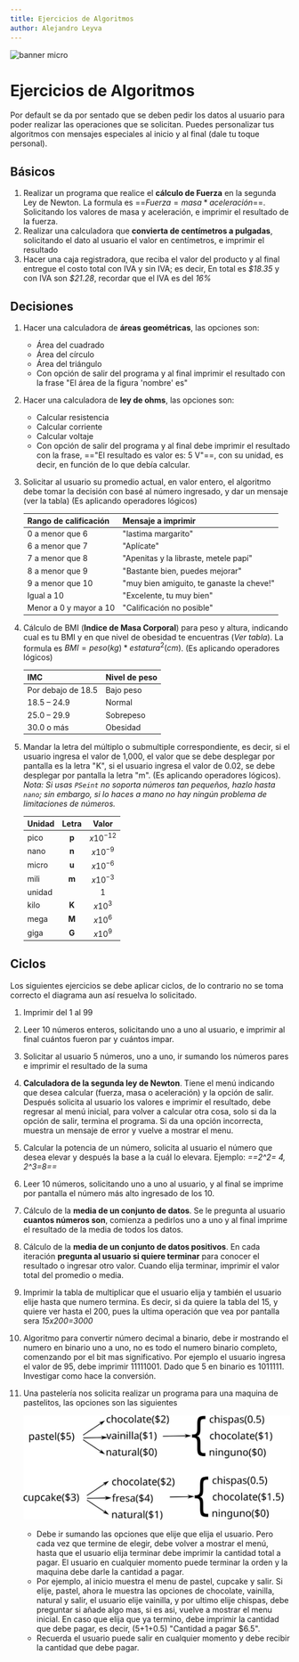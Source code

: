 ```yaml
---
title: Ejercicios de Algoritmos
author: Alejandro Leyva
---
```


![banner micro](https://www.alejandro-leyva.com/micro-21/web/imgs/banner.png)

# Ejercicios de Algoritmos

Por default se da por sentado que se deben pedir los datos al usuario para poder realizar las operaciones que se solicitan. Puedes personalizar tus algoritmos con mensajes especiales al inicio y al final (dale tu toque personal).

## Básicos

1. Realizar un programa que realice el **cálculo de Fuerza** en la segunda Ley de Newton. La formula es ==$Fuerza = masa * aceleración$==. Solicitando los valores de masa y aceleración, e imprimir el resultado de la fuerza.
2. Realizar una calculadora que **convierta de centímetros a pulgadas**, solicitando el dato al usuario el valor en centímetros, e imprimir el resultado
3. Hacer una caja registradora, que reciba el valor del producto y al final entregue el costo total con IVA y sin IVA; es decir, En total es *\$18.35* y con IVA son *\$21.28*, recordar que el IVA es del *16%*

## Decisiones

1. Hacer una calculadora de **áreas geométricas**, las opciones son:
      - Área del cuadrado
      - Área del círculo
      - Área del triángulo
      - Con opción de salir del programa y al final imprimir el resultado con la frase "El área de la figura 'nombre' es"
2. Hacer una calculadora de **ley de ohms**, las opciones son:
    - Calcular resistencia
    - Calcular corriente
    - Calcular voltaje
    - Con opción de salir del programa y al final debe imprimir el resultado con la frase, =="El resultado es valor es: 5 V"==, con su unidad, es decir, en función de lo que debía calcular.
3. Solicitar al usuario su promedio actual, en valor entero, el algoritmo debe tomar la decisión con basé al número ingresado, y dar un mensaje (ver la tabla) (Es aplicando operadores lógicos)

      | Rango de calificación  | Mensaje a imprimir                        |
      | ---------------------- | ----------------------------------------- |
      | 0 a menor que 6        | "lastima margarito"                       |
      | 6 a menor que 7        | "Aplícate"                                |
      | 7 a menor que 8        | "Apenitas y la libraste, metele papí"     |
      | 8 a menor que 9        | "Bastante bien, puedes mejorar"           |
      | 9 a menor que 10       | "muy bien amiguito, te ganaste la cheve!" |
      | Igual a 10             | "Excelente, tu muy bien"                  |
      | Menor a 0 y mayor a 10 | "Calificación no posible"                 |

4. Cálculo de BMI (**Indice de Masa Corporal**) para peso y altura, indicando cual es tu BMI y en que nivel de obesidad te encuentras (*Ver tabla*). La formula es $BMI = peso (kg) * estatura^2 (cm)$. (Es aplicando operadores lógicos)
   
      | IMC                | Nivel de peso |
      | ------------------ | ------------- |
      | Por debajo de 18.5 | Bajo peso     |
      | 18.5 – 24.9        | Normal        |
      | 25.0 – 29.9        | Sobrepeso     |
      | 30.0 o más         | Obesidad      |

5. Mandar la letra del múltiplo o submultiple correspondiente, es decir, si el usuario ingresa el valor de 1,000, el valor que se debe desplegar por pantalla es la letra "K", si el usuario ingresa el valor de 0.02, se debe desplegar por pantalla la letra "m". (Es aplicando operadores lógicos).<br> *Nota: Si usas `PSeint` no soporta números tan pequeños, hazlo hasta `nano`; sin embargo, si lo haces a mano no hay ningún problema de limitaciones de números.*
      
      | Unidad | Letra |    Valor    |
      | ------ | :---: | :---------: |
      | pico   | **p** | $x10^{-12}$ |
      | nano   | **n** | $x10^{-9}$  |
      | micro  | **u** | $x10^{-6}$  |
      | mili   | **m** | $x10^{-3}$  |
      | unidad |       |      1      |
      | kilo   | **K** |  $x10^{3}$  |
      | mega   | **M** |  $x10^{6}$  |
      | giga   | **G** |  $x10^{9}$  |

## Ciclos

Los siguientes ejercicios se debe aplicar ciclos, de lo contrario no se toma correcto el diagrama aun así resuelva lo solicitado.

1. Imprimir del 1 al 99
2. Leer 10 números enteros, solicitando uno a uno al usuario, e imprimir al final cuántos fueron par y cuántos impar.
3. Solicitar al usuario 5 números, uno a uno, ir sumando los números pares e imprimir el resultado de la suma
4.  **Calculadora de la segunda ley de Newton**. Tiene el menú indicando que desea calcular (fuerza, masa o aceleración) y la opción de salir. Después solicita al usuario los valores e imprimir el resultado, debe regresar al menú inicial, para volver a calcular otra cosa, solo si da la opción de salir, termina el programa. Si da una opción incorrecta, muestra un mensaje de error y vuelve a mostrar el menu.
5. Calcular la potencia de un número, solicita al usuario el número que desea elevar y después la base a la cuál lo elevara. Ejemplo: *==2^2= 4, 2^3=8==*
6. Leer 10 números, solicitando uno a uno al usuario, y al final se imprime por pantalla el número más alto ingresado de los 10.
7. Cálculo de la **media de un conjunto de datos**. Se le pregunta al usuario **cuantos números son**, comienza a pedirlos uno a uno y al final imprime el resultado de la media de todos los datos.
8. Cálculo de la **media de un conjunto de datos positivos**. En cada iteración **pregunta al usuario si quiere terminar** para conocer el resultado o ingresar otro valor. Cuando elija terminar, imprimir el valor total del promedio o media.
9. Imprimir la tabla de multiplicar que el usuario elija y también el usuario elije hasta que numero termina. Es decir, si da quiere la tabla del 15, y quiere ver hasta el 200, pues la ultima operación que vea por pantalla sera *15x200=3000*
10. Algoritmo para convertir número decimal a binario, debe ir mostrando el numero en binario uno a uno, no es todo el numero binario completo, comenzando por el bit mas significativo. Por ejemplo el usuario ingresa el valor de 95, debe imprimir 11111001. Dado que 5 en binario es 1011111. Investigar como hace la conversión.
11. Una pastelería nos solicita realizar un programa para una maquina de pastelitos, las opciones son las siguientes

      ![esquema](img/diagra1.svg)

    - Debe ir sumando las opciones que elije que elija el usuario. Pero cada vez que termine de elegir, debe volver a mostrar el menú, hasta que el usuario elija terminar debe imprimir la cantidad total a pagar. El usuario en cualquier momento puede terminar la orden y la maquina debe darle la cantidad a pagar.
    - Por ejemplo, al inicio muestra el menu de pastel, cupcake y salir. Si elije, pastel, ahora le muestra las opciones de chocolate, vainilla, natural y salir, el usuario elije vainilla, y por ultimo elije chispas, debe preguntar si añade algo mas, si es asi, vuelve a mostrar el menu inicial. En caso que elija que ya termino, debe imprimir la cantidad que debe pagar, es decir, (5+1+0.5) "Cantidad a pagar \$6.5".
    - Recuerda el usuario puede salir en cualquier momento y debe recibir la cantidad que debe pagar.
